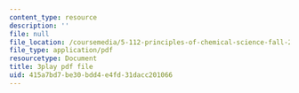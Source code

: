 ```yaml
---
content_type: resource
description: ''
file: null
file_location: /coursemedia/5-112-principles-of-chemical-science-fall-2005/415a7bd7be30bdd4e4fd31dacc201066_tbWuyysnj9U.pdf
file_type: application/pdf
resourcetype: Document
title: 3play pdf file
uid: 415a7bd7-be30-bdd4-e4fd-31dacc201066
---
```

